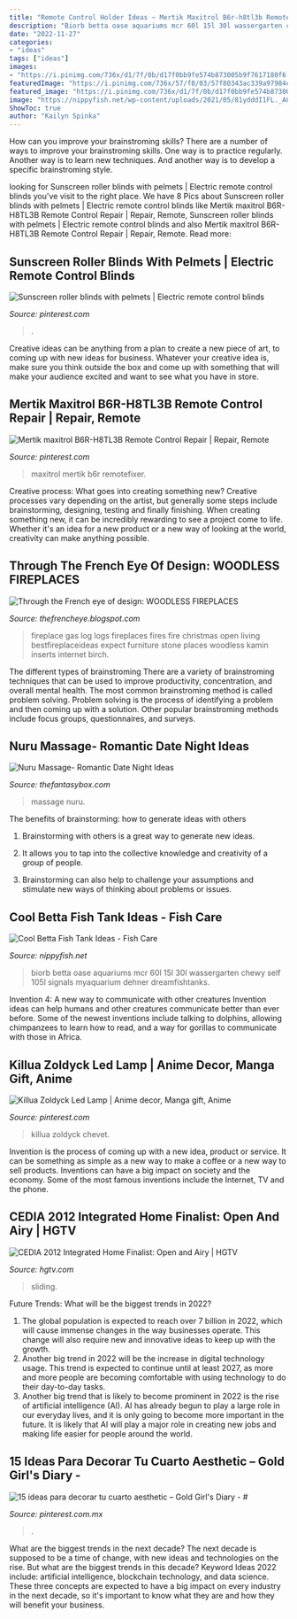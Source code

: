 ```yaml
---
title: "Remote Control Holder Ideas ~ Mertik Maxitrol B6r-h8tl3b Remote Control Repair"
description: "Biorb betta oase aquariums mcr 60l 15l 30l wassergarten chewy self 105l signals myaquarium dehner dreamfishtanks"
date: "2022-11-27"
categories:
- "ideas"
tags: ["ideas"]
images:
- "https://i.pinimg.com/736x/d1/7f/0b/d17f0bb9fe574b873005b9f7617180f6.jpg"
featuredImage: "https://i.pinimg.com/736x/57/f8/03/57f80343ac339a97984c224000d2b8d1.jpg"
featured_image: "https://i.pinimg.com/736x/d1/7f/0b/d17f0bb9fe574b873005b9f7617180f6.jpg"
image: "https://nippyfish.net/wp-content/uploads/2021/05/81ydddI1FL._AC_SL1500_.jpg"
ShowToc: true
author: "Kailyn Spinka"
---
```



How can you improve your brainstroming skills?
There are a number of ways to improve your brainstroming skills. One way is to practice regularly. Another way is to learn new techniques. And another way is to develop a specific brainstroming style.

	

		
looking for Sunscreen roller blinds with pelmets | Electric remote control blinds you've visit to the right place. We have 8 Pics about Sunscreen roller blinds with pelmets | Electric remote control blinds like Mertik maxitrol B6R-H8TL3B Remote Control Repair | Repair, Remote, Sunscreen roller blinds with pelmets | Electric remote control blinds and also Mertik maxitrol B6R-H8TL3B Remote Control Repair | Repair, Remote. Read more:
		
    
## Sunscreen Roller Blinds With Pelmets | Electric Remote Control Blinds

<img loading=lazy src="https://i.pinimg.com/736x/57/f8/03/57f80343ac339a97984c224000d2b8d1.jpg" onerror="this.onerror=null;this.src='https://tse2.mm.bing.net/th?id=OIP.tHko-3wDheAvbpVGKeZN0QHaFj&amp;pid=15.1';" alt="Sunscreen roller blinds with pelmets | Electric remote control blinds">

_Source: pinterest.com_

>. 

	

Creative ideas can be anything from a plan to create a new piece of art, to coming up with new ideas for business. Whatever your creative idea is, make sure you think outside the box and come up with something that will make your audience excited and want to see what you have in store.

    
## Mertik Maxitrol B6R-H8TL3B Remote Control Repair | Repair, Remote

<img loading=lazy src="https://i.pinimg.com/736x/58/cc/47/58cc4716a5aab8a596617b3ac1374ce9.jpg" onerror="this.onerror=null;this.src='https://tse4.mm.bing.net/th?id=OIP.APg3VA-RpK7w7o0nS4JRlwHaNK&amp;pid=15.1';" alt="Mertik maxitrol B6R-H8TL3B Remote Control Repair | Repair, Remote">

_Source: pinterest.com_

>maxitrol mertik b6r remotefixer. 

	

Creative process: What goes into creating something new?
Creative processes vary depending on the artist, but generally some steps include brainstorming, designing, testing and finally finishing. When creating something new, it can be incredibly rewarding to see a project come to life. Whether it's an idea for a new product or a new way of looking at the world, creativity can make anything possible.

    
## Through The French Eye Of Design: WOODLESS FIREPLACES

<img loading=lazy src="http://4.bp.blogspot.com/_qkdNWALUYgM/TOPsSxJd4PI/AAAAAAAAJRw/pIkAADX8okI/s1600/GasLogFire+sinwi.jpg" onerror="this.onerror=null;this.src='https://tse1.mm.bing.net/th?id=OIP.CwJyTMHoPSM5pSLNHkOnUgHaLH&amp;pid=15.1';" alt="Through the French eye of design: WOODLESS FIREPLACES">

_Source: thefrencheye.blogspot.com_

>fireplace gas log logs fireplaces fires fire christmas open living bestfireplaceideas expect furniture stone places woodless kamin inserts internet birch. 

	

The different types of brainstroming
There are a variety of brainstroming techniques that can be used to improve productivity, concentration, and overall mental health. The most common brainstroming method is called problem solving. Problem solving is the process of identifying a problem and then coming up with a solution. Other popular brainstroming methods include focus groups, questionnaires, and surveys.

    
## Nuru Massage- Romantic Date Night Ideas

<img loading=lazy src="https://www.thefantasybox.com/media/catalog/product/cache/1/thumbnail/9df78eab33525d08d6e5fb8d27136e95/f/r/front-nuru-massage.jpg" onerror="this.onerror=null;this.src='https://tse1.mm.bing.net/th?id=OIP.y0r_V9Lk2xIy6VCAnKqtjAHaLb&amp;pid=15.1';" alt="Nuru Massage- Romantic Date Night Ideas">

_Source: thefantasybox.com_

>massage nuru. 

	

The benefits of brainstorming: how to generate ideas with others
1. Brainstorming with others is a great way to generate new ideas.
2. It allows you to tap into the collective knowledge and creativity of a group of people.

3. Brainstorming can also help to challenge your assumptions and stimulate new ways of thinking about problems or issues.

    
## Cool Betta Fish Tank Ideas - Fish Care

<img loading=lazy src="https://nippyfish.net/wp-content/uploads/2021/05/81ydddI1FL._AC_SL1500_.jpg" onerror="this.onerror=null;this.src='https://tse2.mm.bing.net/th?id=OIP.5ZyNf-6FmVXWiW0a2ZT8cgHaIK&amp;pid=15.1';" alt="Cool Betta Fish Tank Ideas - Fish Care">

_Source: nippyfish.net_

>biorb betta oase aquariums mcr 60l 15l 30l wassergarten chewy self 105l signals myaquarium dehner dreamfishtanks. 

	

Invention 4: A new way to communicate with other creatures
Invention ideas can help humans and other creatures communicate better than ever before. Some of the newest inventions include talking to dolphins, allowing chimpanzees to learn how to read, and a way for gorillas to communicate with those in Africa.

    
## Killua Zoldyck Led Lamp | Anime Decor, Manga Gift, Anime

<img loading=lazy src="https://i.pinimg.com/736x/65/ff/13/65ff13e09ebae1d82314da680d0b0979.jpg" onerror="this.onerror=null;this.src='https://tse3.mm.bing.net/th?id=OIP.20erDH3WQwYVcEit_Z8DXQHaJ3&amp;pid=15.1';" alt="Killua Zoldyck Led Lamp | Anime decor, Manga gift, Anime">

_Source: pinterest.com_

>killua zoldyck chevet. 

	

Invention is the process of coming up with a new idea, product or service. It can be something as simple as a new way to make a coffee or a new way to sell products. Inventions can have a big impact on society and the economy. Some of the most famous inventions include the Internet, TV and the phone.

    
## CEDIA 2012 Integrated Home Finalist: Open And Airy | HGTV

<img loading=lazy src="https://hgtvhome.sndimg.com/content/dam/images/hgrm/fullset/2012/6/21/3/CEDIA2012_IH10_OpenandAiry_IH4067_Choice2_s4x3.jpg.rend.hgtvcom.616.462.suffix/1405464909803.jpeg" onerror="this.onerror=null;this.src='https://tse1.mm.bing.net/th?id=OIP.Gzu1haM4f2wew18XQu8tkwHaFj&amp;pid=15.1';" alt="CEDIA 2012 Integrated Home Finalist: Open and Airy | HGTV">

_Source: hgtv.com_

>sliding. 

	

Future Trends: What will be the biggest trends in 2022?
1. The global population is expected to reach over 7 billion in 2022, which will cause immense changes in the way businesses operate. This change will also require new and innovative ideas to keep up with the growth.
2. Another big trend in 2022 will be the increase in digital technology usage. This trend is expected to continue until at least 2027, as more and more people are becoming comfortable with using technology to do their day-to-day tasks.
3. Another big trend that is likely to become prominent in 2022 is the rise of artificial intelligence (AI). AI has already begun to play a large role in our everyday lives, and it is only going to become more important in the future. It is likely that AI will play a major role in creating new jobs and making life easier for people around the world.

    
## 15 Ideas Para Decorar Tu Cuarto Aesthetic – Gold Girl&#039;s Diary - #

<img loading=lazy src="https://i.pinimg.com/736x/d1/7f/0b/d17f0bb9fe574b873005b9f7617180f6.jpg" onerror="this.onerror=null;this.src='https://tse3.mm.bing.net/th?id=OIP.MARsYvXyNebkAX4y_7HU8gHaKM&amp;pid=15.1';" alt="15 ideas para decorar tu cuarto aesthetic – Gold Girl&#039;s Diary - #">

_Source: pinterest.com.mx_

>. 

	

What are the biggest trends in the next decade?
The next decade is supposed to be a time of change, with new ideas and technologies on the rise. But what are the biggest trends in this decade? Keyword Ideas 2022 include: artificial intelligence, blockchain technology, and data science. These three concepts are expected to have a big impact on every industry in the next decade, so it's important to know what they are and how they will benefit your business.

